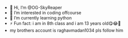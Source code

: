 - 👋 Hi, I’m @OG-SkyReaper
- 👀 I’m interested in coding offcourse
- 🌱 I’m currently learning python
- ⚡ Fun fact: i am in 8th class and i am 13 years old😋😂🤣
-  my brothers account is raghavmadan1034 pls follow him
<!---
OG-SkyReaper/OG-SkyReaper is a ✨ special ✨ repository because its `README.md` (this file) appears on your GitHub profile.
You can click the Preview link to take a look at your changes.
--->
